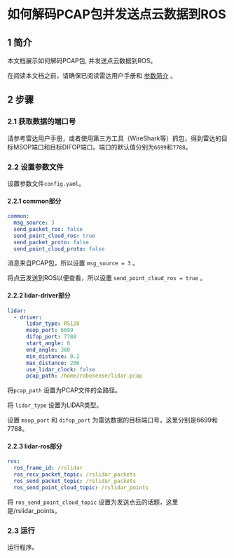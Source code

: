# 如何解码PCAP包并发送点云数据到ROS

## 1 简介

本文档展示如何解码PCAP包, 并发送点云数据到ROS。 

在阅读本文档之前，请确保已阅读雷达用户手册和 [参数简介](../intro/parameter_intro.md) 。

## 2 步骤

### 2.1 获取数据的端口号

请参考雷达用户手册，或者使用第三方工具（WireShark等）抓包，得到雷达的目标MSOP端口和目标DIFOP端口。端口的默认值分别为`6699`和`7788`。

### 2.2 设置参数文件

设置参数文件```config.yaml```。

#### 2.2.1 common部分

```yaml
common:
  msg_source: 3                                       
  send_packet_ros: false                                
  send_point_cloud_ros: true                            
  send_packet_proto: false                              
  send_point_cloud_proto: false                         
```

消息来自PCAP包，所以设置 ```msg_source = 3``` 。

将点云发送到ROS以便查看，所以设置 ```send_point_cloud_ros = true``` 。 

#### 2.2.2 lidar-driver部分

```yaml
lidar:
  - driver:
      lidar_type: RS128            
      msop_port: 6699             
      difop_port: 7788           
      start_angle: 0               
      end_angle: 360              
      min_distance: 0.2            
      max_distance: 200           
      use_lidar_clock: false      
      pcap_path: /home/robosense/lidar.pcap        
```

将```pcap_path``` 设置为PCAP文件的全路径。

将 ```lidar_type``` 设置为LiDAR类型。

设置 ```msop_port``` 和 ```difop_port``` 为雷达数据的目标端口号，这里分别是6699和7788。

#### 2.2.3 lidar-ros部分

```yaml
ros:
  ros_frame_id: /rslidar           
  ros_recv_packet_topic: /rslidar_packets    
  ros_send_packet_topic: /rslidar_packets    
  ros_send_point_cloud_topic: /rslidar_points     
```

将 ```ros_send_point_cloud_topic``` 设置为发送点云的话题，这里是/rslidar_points。 

### 2.3 运行

运行程序。
